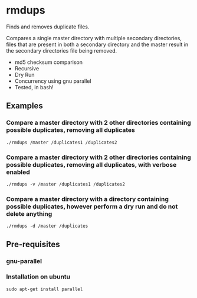 # rmdups

Finds and removes duplicate files.

Compares a single master directory with multiple secondary directories, files that are present in both a secondary directory and the master result in the secondary directories file being removed.

- md5 checksum comparison
- Recursive
- Dry Run
- Concurrency using gnu parallel
- Tested, in bash!

## Examples

### Compare a master directory with 2 other directories containing possible duplicates, removing all duplicates

```shell
./rmdups /master /duplicates1 /duplicates2
```

### Compare a master directory with 2 other directories containing possible duplicates, removing all duplicates, with verbose enabled

```shell
./rmdups -v /master /duplicates1 /duplicates2
```

### Compare a master directory with a directory containing possible duplicates, however perform a dry run and do not delete anything

```shell
./rmdups -d /master /duplicates
```

## Pre-requisites

### gnu-parallel

### Installation on ubuntu

```shell
sudo apt-get install parallel
```
